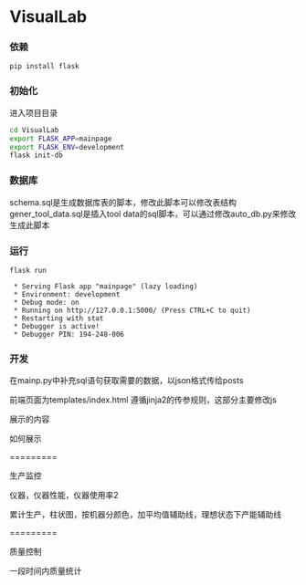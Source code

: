 # VisualLab
### 依赖
```shell
pip install flask
```
### 初始化
进入项目目录
``` bash
cd VisualLab
export FLASK_APP=mainpage
export FLASK_ENV=development
flask init-db
```
### 数据库
schema.sql是生成数据库表的脚本，修改此脚本可以修改表结构
gener_tool_data.sql是插入tool data的sql脚本，可以通过修改auto_db.py来修改生成此脚本
### 运行
``` shell
flask run
```
```
 * Serving Flask app "mainpage" (lazy loading)
 * Environment: development
 * Debug mode: on
 * Running on http://127.0.0.1:5000/ (Press CTRL+C to quit)
 * Restarting with stat
 * Debugger is active!
 * Debugger PIN: 194-248-006
```
### 开发

在mainp.py中补充sql语句获取需要的数据，以json格式传给posts

前端页面为templates/index.html 遵循jinja2的传参规则，这部分主要修改js






展示的内容

如何展示

=========

生产监控

仪器，仪器性能，仪器使用率2

累计生产，柱状图，按机器分颜色，加平均值辅助线，理想状态下产能辅助线

=========

质量控制

一段时间内质量统计
